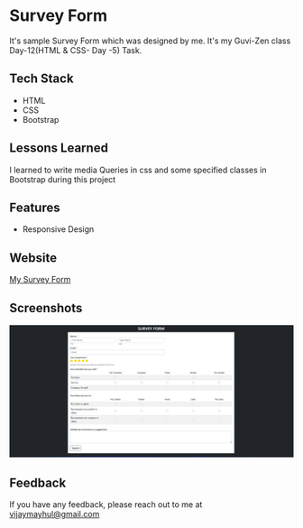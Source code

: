 
# Survey Form

It's sample Survey Form which was designed by me. It's my Guvi-Zen class Day-12(HTML & CSS- Day -5) Task.

## Tech Stack

- HTML
- CSS
- Bootstrap


## Lessons Learned

I learned to write media Queries in css and some specified classes in Bootstrap during this project


## Features

- Responsive Design


## Website

[My Survey Form](https://survey-form-task.vercel.app/)


## Screenshots

![App Screenshot](Survey_Form_Task.png)


## Feedback

If you have any feedback, please reach out to me at vijaymayhul@gmail.com

